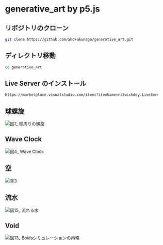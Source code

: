 # generative_art by p5.js

## リボジトリのクローン

```bash
git clone https://github.com/ShoFukunaga/generative_art.git
```

## ディレクトリ移動

```bash
cd generative_art
```

## Live Server のインストール

```bash
https://marketplace.visualstudio.com/items?itemName=ritwickdey.LiveServer
```

## 球螺旋
![図7_ 球周りの螺旋](https://user-images.githubusercontent.com/88916645/171006196-0f600485-adf0-495c-bf9e-6831bcea8cb7.gif)

## Wave Clock
![図4_ Wave Clock](https://user-images.githubusercontent.com/88916645/171007250-89754f91-cadb-4831-bd2a-c2730631c92e.gif)

## 空
![空3](https://user-images.githubusercontent.com/88916645/171011218-2b390df3-96e4-4980-b5fc-820f433fa707.gif)

## 流水
![図15_ 流れる水](https://user-images.githubusercontent.com/88916645/171009223-8b85402d-2669-431e-a5b6-38497589f933.gif)

## Void
![図13_ Boidsシミュレーションの再現](https://user-images.githubusercontent.com/88916645/171009392-0964f646-ca95-4658-8ed6-d679872b8cbe.gif)

